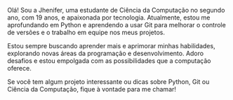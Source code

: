 Olá! Sou a Jhenifer, uma estudante de Ciência da Computação no segundo ano, com 19 anos, e apaixonada por tecnologia. Atualmente, estou me aprofundando em Python e aprendendo a usar Git para melhorar o controle de versões e o trabalho em equipe nos meus projetos.

Estou sempre buscando aprender mais e aprimorar minhas habilidades, explorando novas áreas da programação e desenvolvimento. Adoro desafios e estou empolgada com as possibilidades que a computação oferece.

Se você tem algum projeto interessante ou dicas sobre Python, Git ou Ciência da Computação, fique à vontade para me chamar! 